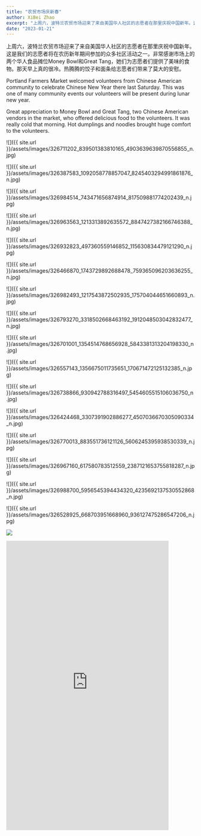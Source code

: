 ```yaml
---
title: "农贸市场庆新春"
author: XiBei Zhao
excerpt: "上周六，波特兰农贸市场迎来了来自美国华人社区的志愿者在那里庆祝中国新年。这是我们的志愿者将在农历新年期间参加的众多社区活动之一。非常感谢市场上的两个华人食品摊位Money Bowl和Great Tang，她们为志愿者们提供了美味的食物。那天早上真的很冷。热腾腾的饺子和面条给志愿者们带来了莫大的安慰。"
date: "2023-01-21"
---
```


上周六，波特兰农贸市场迎来了来自美国华人社区的志愿者在那里庆祝中国新年。这是我们的志愿者将在农历新年期间参加的众多社区活动之一。非常感谢市场上的两个华人食品摊位Money Bowl和Great Tang，她们为志愿者们提供了美味的食物。那天早上真的很冷。热腾腾的饺子和面条给志愿者们带来了莫大的安慰。

Portland Farmers Market welcomed volunteers from Chinese American community to celebrate Chinese New Year there last Saturday. This was one of many community events our volunteers will be present during lunar new year.

Great appreciation to Money Bowl and Great Tang, two Chinese American vendors in the market, who offered delicious food to the volunteers. It was really cold that morning. Hot dumplings and noodles brought huge comfort to the volunteers.

![]({{ site.url }}/assets/images/326711202_839501383810165_4903639639870556855_n.jpg)

![]({{ site.url }}/assets/images/326387583_1092058778857047_8245403294991861876_n.jpg)

![]({{ site.url }}/assets/images/326984514_743471656874914_817509881774202439_n.jpg)

![]({{ site.url }}/assets/images/326963563_1213313892635572_8847427382166746388_n.jpg)

![]({{ site.url }}/assets/images/326932823_497360559146852_115630834479121290_n.jpg)

![]({{ site.url }}/assets/images/326466870_1743729892688478_759365096203636255_n.jpg)

![]({{ site.url }}/assets/images/326982493_1217543872502935_175704044651660893_n.jpg)

![]({{ site.url }}/assets/images/326793270_3318502668463192_1912048503042832477_n.jpg)

![]({{ site.url }}/assets/images/326701001_1354514768656928_5843381313204198330_n.jpg)

![]({{ site.url }}/assets/images/326557143_1356675011735651_170671472125132385_n.jpg)

![]({{ site.url }}/assets/images/326738866_930942788316497_5454605515106036750_n.jpg)

![]({{ site.url }}/assets/images/326424468_3307391902886277_4507036670305090334_n.jpg)

![]({{ site.url }}/assets/images/326770013_883551736121126_5606245395938530339_n.jpg)

![]({{ site.url }}/assets/images/326967160_617580783512559_2387121653755818287_n.jpg)

![]({{ site.url }}/assets/images/326988700_5956545394434320_4235692137530552868_n.jpg)

![]({{ site.url }}/assets/images/326528925_668703951668960_936127475286547206_n.jpg)

![](https://res.cloudinary.com/dhngj18do/image/upload/f_auto,q_auto/v1/images/divider)

<iframe width="434" height="771" src="https://www.youtube.com/embed/-IcAQru4s40" title="Dragon dance in PSU Farmers Market" frameborder="0" allow="accelerometer; autoplay; clipboard-write; encrypted-media; gyroscope; picture-in-picture; web-share" allowfullscreen></iframe>
